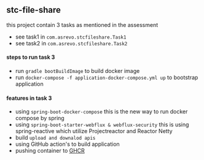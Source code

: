 ## stc-file-share
this project contain 3 tasks as mentioned in the assessment
- see task1 in `com.asrevo.stcfileshare.Task1`
- see task2 in `com.asrevo.stcfileshare.Task2`


#### steps to run task 3
- run `gradle bootBuildImage` to build docker image
- run `docker-compose -f application-docker-compose.yml up` to bootstrap application


#### features in task 3
- using `spring-boot-docker-compose` this is the new way to run docker compose by spring 
- using `spring-boot-starter-webflux & webflux-security` this is using spring-reactive which utilize Projectreactor and Reactor Netty
- build `upload and downalod apis`
- using GitHub action's to build application
- pushing container to [GHCR](https://github.com/users/ashraf-revo/packages/container/package/stc-file-share)
